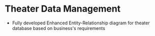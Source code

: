 # Theater Data Management


- Fully developed Enhanced Entity-Relationship diagram for theater database based on business's requirements
